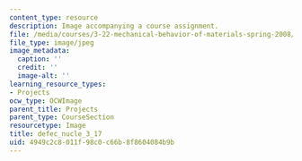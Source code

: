 ```yaml
---
content_type: resource
description: Image accompanying a course assignment.
file: /media/courses/3-22-mechanical-behavior-of-materials-spring-2008/4949c2c8011f98c0c66b8f8604084b9b_defec_nucle_3_17.jpg
file_type: image/jpeg
image_metadata:
  caption: ''
  credit: ''
  image-alt: ''
learning_resource_types:
- Projects
ocw_type: OCWImage
parent_title: Projects
parent_type: CourseSection
resourcetype: Image
title: defec_nucle_3_17
uid: 4949c2c8-011f-98c0-c66b-8f8604084b9b
---
```

